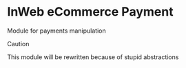 # InWeb eCommerce Payment

Module for payments manipulation

> [!CAUTION]
> This module will be rewritten because of stupid abstractions
